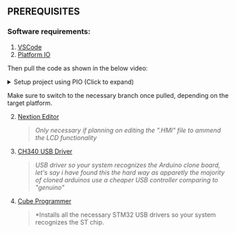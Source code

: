 ## **PREREQUISITES** 
### **Software requirements:**
1. [VSCode](https://code.visualstudio.com/)
2. [Platform IO](https://platformio.org/)

Then pull the code as shown in the below video:
<details>
<summary>Setup project using PIO (Click to expand)</summary>

[Platform IO](https://user-images.githubusercontent.com/109426580/193900425-15c42d9c-adf4-4073-aa46-34874528bf43.mp4 ':include :type=video controls width=70%')
</details>

Make sure to switch to the necessary branch once pulled, depending on the target platform.

2. [Nextion Editor](https://nextion.tech/nextion-editor/)
    >*Only necessary if planning on editing the ".HMI" file to ammend the LCD functionality*

3. [CH340 USB Driver](http://www.wch-ic.com/downloads/CH341SER_ZIP.html)
    >*USB driver so your system recognizes the Arduino clone board, let's say i have found this the hard way as apparetly the majority of cloned arduinos use a cheaper USB controller comparing to "genuino"*

4. [Cube Programmer](https://www.st.com/en/development-tools/stm32cubeprog.html)
    >*Installs all the necessary STM32 USB drivers so your system recognizes the ST chip.
